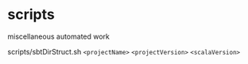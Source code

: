 # scripts
miscellaneous automated work

scripts/sbtDirStruct.sh `<projectName>` `<projectVersion>` `<scalaVersion>`
